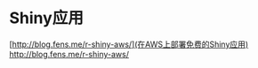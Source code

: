 Shiny应用
====================

[http://blog.fens.me/r-shiny-aws/](在AWS上部署免费的Shiny应用) http://blog.fens.me/r-shiny-aws/

